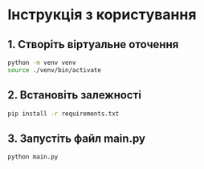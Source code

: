 # Інструкція з користування
## 1. Створіть віртуальне оточення
```bash
python -m venv venv
source ./venv/bin/activate
```
## 2. Встановіть залежності
```bash
pip install -r requirements.txt
```
## 3. Запустіть файл main.py
```bash
python main.py
```
